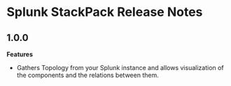 # Splunk StackPack Release Notes

## 1.0.0

**Features**
- Gathers Topology from your Splunk instance and allows visualization of the components and the relations between them.
